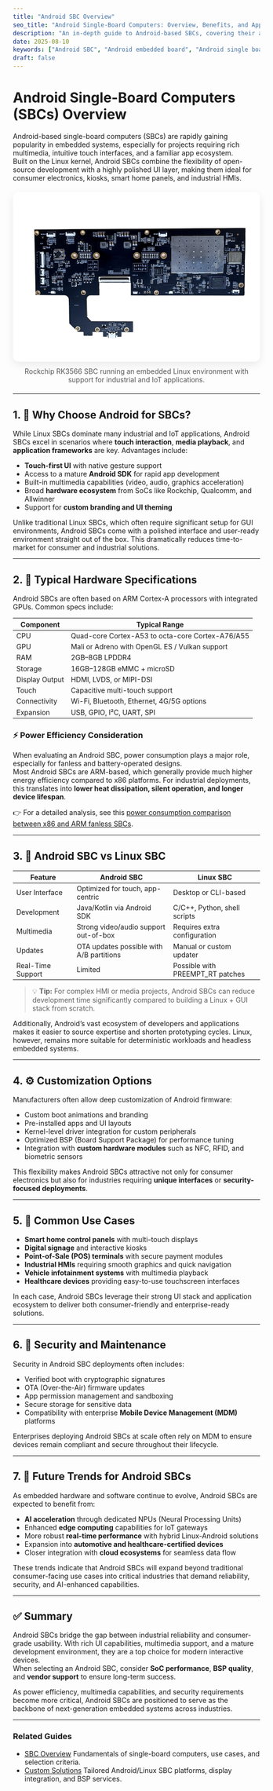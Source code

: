 ```yaml
---
title: "Android SBC Overview"
seo_title: "Android Single-Board Computers: Overview, Benefits, and Applications"
description: "An in-depth guide to Android-based SBCs, covering their advantages, hardware capabilities, common use cases, and how they compare to Linux SBCs."
date: 2025-08-10
keywords: ["Android SBC", "Android embedded board", "Android single board computer", "Android SBC applications", "Android SBC vs Linux SBC"]
draft: false
---
```


# Android Single-Board Computers (SBCs) Overview

Android-based single-board computers (SBCs) are rapidly gaining popularity in embedded systems, especially for projects requiring rich multimedia, intuitive touch interfaces, and a familiar app ecosystem.  
Built on the Linux kernel, Android SBCs combine the flexibility of open-source development with a highly polished UI layer, making them ideal for consumer electronics, kiosks, smart home panels, and industrial HMIs.

<figure style="margin:1.25rem 0;text-align:center">
  <img 
    src="/images/Rockchip RK3566 for Custom SBC 2.webp" 
    alt="Rockchip RK3566 SBC running embedded Linux" 
    loading="lazy" decoding="async" 
    style="max-width:100%;height:auto;border-radius:12px;box-shadow:0 6px 18px rgba(0,0,0,.08)">
  <figcaption style="color:#555;margin-top:.5rem">
    Rockchip RK3566 SBC running an embedded Linux environment with support for industrial and IoT applications.
  </figcaption>
</figure>

---

## 1. 📱 Why Choose Android for SBCs?

While Linux SBCs dominate many industrial and IoT applications, Android SBCs excel in scenarios where **touch interaction**, **media playback**, and **application frameworks** are key. Advantages include:

- **Touch-first UI** with native gesture support  
- Access to a mature **Android SDK** for rapid app development  
- Built-in multimedia capabilities (video, audio, graphics acceleration)  
- Broad **hardware ecosystem** from SoCs like Rockchip, Qualcomm, and Allwinner  
- Support for **custom branding and UI theming**

Unlike traditional Linux SBCs, which often require significant setup for GUI environments, Android SBCs come with a polished interface and user-ready environment straight out of the box. This dramatically reduces time-to-market for consumer and industrial solutions.

---

## 2. 🧠 Typical Hardware Specifications

Android SBCs are often based on ARM Cortex-A processors with integrated GPUs. Common specs include:

| Component | Typical Range |
|-----------|---------------|
| CPU | Quad-core Cortex-A53 to octa-core Cortex-A76/A55 |
| GPU | Mali or Adreno with OpenGL ES / Vulkan support |
| RAM | 2GB–8GB LPDDR4 |
| Storage | 16GB–128GB eMMC + microSD |
| Display Output | HDMI, LVDS, or MIPI-DSI |
| Touch | Capacitive multi-touch support |
| Connectivity | Wi-Fi, Bluetooth, Ethernet, 4G/5G options |
| Expansion | USB, GPIO, I²C, UART, SPI |

### ⚡ Power Efficiency Consideration

When evaluating an Android SBC, power consumption plays a major role, especially for fanless and battery-operated designs.  
Most Android SBCs are ARM-based, which generally provide much higher energy efficiency compared to x86 platforms. For industrial deployments, this translates into **lower heat dissipation, silent operation, and longer device lifespan**.

👉 For a detailed analysis, see this [power consumption comparison between x86 and ARM fanless SBCs](https://industrial-sbc.com/articles/power-consumption-comparison-x86-vs-arm-in-fanless-industrial-sbcs/).

---

## 3. 🔄 Android SBC vs Linux SBC

| Feature | Android SBC | Linux SBC |
|---------|-------------|-----------|
| User Interface | Optimized for touch, app-centric | Desktop or CLI-based |
| Development | Java/Kotlin via Android SDK | C/C++, Python, shell scripts |
| Multimedia | Strong video/audio support out-of-box | Requires extra configuration |
| Updates | OTA updates possible with A/B partitions | Manual or custom updater |
| Real-Time Support | Limited | Possible with PREEMPT_RT patches |

> 💡 **Tip:** For complex HMI or media projects, Android SBCs can reduce development time significantly compared to building a Linux + GUI stack from scratch.

Additionally, Android’s vast ecosystem of developers and applications makes it easier to source expertise and shorten prototyping cycles. Linux, however, remains more suitable for deterministic workloads and headless embedded systems.

---

## 4. ⚙️ Customization Options

Manufacturers often allow deep customization of Android firmware:

- Custom boot animations and branding  
- Pre-installed apps and UI layouts  
- Kernel-level driver integration for custom peripherals  
- Optimized BSP (Board Support Package) for performance tuning  
- Integration with **custom hardware modules** such as NFC, RFID, and biometric sensors

This flexibility makes Android SBCs attractive not only for consumer electronics but also for industries requiring **unique interfaces** or **security-focused deployments**.

---

## 5. 📌 Common Use Cases

- **Smart home control panels** with multi-touch displays  
- **Digital signage** and interactive kiosks  
- **Point-of-Sale (POS) terminals** with secure payment modules  
- **Industrial HMIs** requiring smooth graphics and quick navigation  
- **Vehicle infotainment systems** with multimedia playback  
- **Healthcare devices** providing easy-to-use touchscreen interfaces  

In each case, Android SBCs leverage their strong UI stack and application ecosystem to deliver both consumer-friendly and enterprise-ready solutions.

---

## 6. 🔐 Security and Maintenance

Security in Android SBC deployments often includes:

- Verified boot with cryptographic signatures  
- OTA (Over-the-Air) firmware updates  
- App permission management and sandboxing  
- Secure storage for sensitive data  
- Compatibility with enterprise **Mobile Device Management (MDM)** platforms

Enterprises deploying Android SBCs at scale often rely on MDM to ensure devices remain compliant and secure throughout their lifecycle.

---

## 7. 🔮 Future Trends for Android SBCs

As embedded hardware and software continue to evolve, Android SBCs are expected to benefit from:

- **AI acceleration** through dedicated NPUs (Neural Processing Units)  
- Enhanced **edge computing** capabilities for IoT gateways  
- More robust **real-time performance** with hybrid Linux-Android solutions  
- Expansion into **automotive and healthcare-certified devices**  
- Closer integration with **cloud ecosystems** for seamless data flow

These trends indicate that Android SBCs will expand beyond traditional consumer-facing use cases into critical industries that demand reliability, security, and AI-enhanced capabilities.

---

## ✅ Summary

Android SBCs bridge the gap between industrial reliability and consumer-grade usability. With rich UI capabilities, multimedia support, and a mature development environment, they are a top choice for modern interactive devices.  
When selecting an Android SBC, consider **SoC performance**, **BSP quality**, and **vendor support** to ensure long-term success.

As power efficiency, multimedia capabilities, and security requirements become more critical, Android SBCs are positioned to serve as the backbone of next-generation embedded systems across industries.

---

<div class="related-guides">
  <h3>Related Guides</h3>
  <ul>
    <li>
      <a href="/posts/sbc-overview/">SBC Overview</a>
      <span class="desc">Fundamentals of single-board computers, use cases, and selection criteria.</span>
    </li>
    <li>
      <a href="/posts/custom-embedded-systems/">Custom Solutions</a>
      <span class="desc">Tailored Android/Linux SBC platforms, display integration, and BSP services.</span>
    </li>
  </ul>
</div>